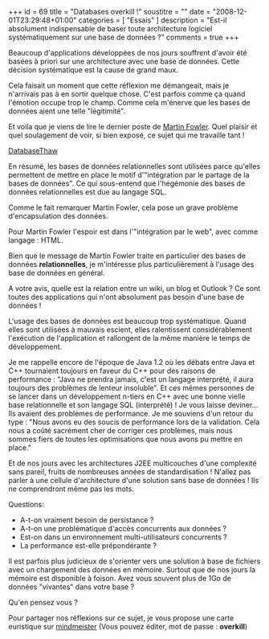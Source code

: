 +++
id = 69
title = "Databases overkill !"
soustitre = ""
date = "2008-12-01T23:29:48+01:00"
catégories = [ "Essais" ]
description = "Est-il absolument indispensable de baser toute architecture logiciel systématiquement sur une base de données ?"
comments = true
+++

<div class="chapo">Beaucoup d'applications développées de nos jours souffrent d'avoir été basées à priori sur une architecture avec une base de données. Cette décision systématique est la cause de grand maux.</div>

Cela faisait un moment que cette réflexion me démangeait, mais je n'arrivais pas à en sortir quelque chose. C'est parfois comme ça quand l'émotion occupe trop le champ. Comme cela m'énerve que les bases de données aient une telle "légitimité". 

Et voila que je viens de lire le dernier poste de [Martin Fowler](../article_56). Quel plaisir et quel soulagement de voir, si bien exposé, ce sujet qui me travaille tant&nbsp;!

[DatabaseThaw](http://martinfowler.com/bliki/DatabaseThaw.html)

En résumé, les bases de données relationnelles sont utilisées parce qu'elles permettent de mettre en place le motif d'"intégration par le partage de la bases de données". Ce qui sous-entend que l'hégémonie des bases de données relationnelles est due au langage SQL.

Comme le fait remarquer Martin Fowler, cela pose un grave problème d'encapsulation des données.

Pour Martin Fowler l'espoir est dans l'"intégration par le web", avec comme langage&nbsp;: HTML.

Bien que le message de Martin Fowler traite en particulier des bases de données **relationnelles**, je m'intéresse plus particulièrement à l'usage des base de données en général.

A votre avis, quelle est la relation entre un wiki, un blog et Outlook&nbsp;? Ce sont toutes des applications qui n'ont absolument pas besoin d'une base de données&nbsp;! 

L'usage des bases de données est beaucoup trop systématique. Quand elles sont utilisées à mauvais escient, elles ralentissent considérablement l'exécution de l'application et rallongent de la même manière le temps de développement.

Je me rappelle encore de l'époque de Java 1.2 où les débats entre Java et C++ tournaient toujours en faveur du C++ pour des raisons de performance&nbsp;: "Java ne prendra jamais, c'est un langage interprété, il aura toujours des problèmes de lenteur insoluble". Et ces mêmes personnes de se lancer dans un développement n-tiers en C++ avec une bonne vielle base relationnelle et son langage SQL (interprété)&nbsp;! Je vous laisse deviner... Ils avaient des problèmes de performance. Je me souviens d'un retour du type&nbsp;: "Nous avons eu des soucis de performance lors de la validation. Cela nous a coûté sacrément cher de corriger ces problèmes, mais nous sommes fiers de toutes les optimisations que nous avons pu mettre en place."

Et de nos jours avec les architectures J2EE multicouches d'une complexité sans pareil, fruits de nombreuses années de standardisation&nbsp;! N'allez pas parler à une cellule d'architecture d'une solution sans base de données&nbsp;! Ils ne comprendront même pas les mots. 

Questions:
- A-t-on vraiment besoin de persistance&nbsp;?
- A-t-on une problématique d'accès concurrents aux données&nbsp;?
- Est-on dans un environnement multi-utilisateurs concurrents&nbsp;?
- La performance est-elle prépondérante&nbsp;?

Il est parfois plus judicieux de s'orienter vers une solution à base de fichiers avec un chargement des données en mémoire. Surtout que de nos jours la mémoire est disponible à foison. Avez vous souvent plus de 1Go de données "vivantes" dans votre base&nbsp;?

Qu'en pensez vous&nbsp;?

Pour partager nos réflexions sur ce sujet, je vous propose une carte euristique sur [mindmeister](http://www.mindmeister.com/11844280)
(Vous pouvez éditer, mot de passe&nbsp;: **overkill**)